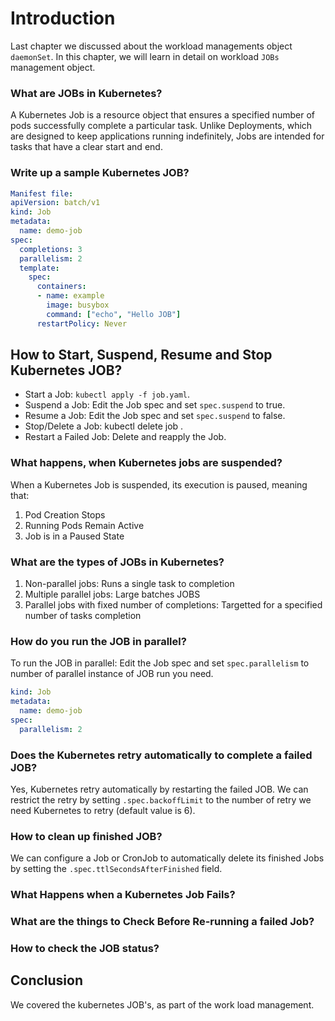 # Introduction 
Last chapter we discussed about the workload managements object `daemonSet`. In this chapter,  we will learn in detail on  workload `JOBs` management object.

### What are JOBs in Kubernetes?
A Kubernetes Job is a resource object that ensures a specified number of pods successfully complete a particular task. Unlike Deployments, which are designed to keep applications running indefinitely, Jobs are intended for tasks that have a clear start and end.

### Write up a sample Kubernetes JOB?
```yaml
Manifest file:
apiVersion: batch/v1
kind: Job
metadata:
  name: demo-job
spec:
  completions: 3
  parallelism: 2
  template:
    spec:
      containers:
      - name: example
        image: busybox
        command: ["echo", "Hello JOB"]
      restartPolicy: Never
```
## How to Start, Suspend, Resume and Stop Kubernetes JOB?
* Start a Job: `kubectl apply -f job.yaml`.
* Suspend a Job: Edit the Job spec and set `spec.suspend` to true.
* Resume a Job: Edit the Job spec and set `spec.suspend` to false.
* Stop/Delete a Job: kubectl delete job <job-name>.
* Restart a Failed Job: Delete and reapply the Job.

### What happens, when Kubernetes jobs are suspended?
When a Kubernetes Job is suspended, its execution is paused, meaning that:

1. Pod Creation Stops
2. Running Pods Remain Active
3. Job is in a Paused State
                
### What are the types of JOBs in Kubernetes?
1. Non-parallel jobs: Runs a single task to completion
2. Multiple parallel jobs: Large batches JOBS
3. Parallel jobs with fixed number of completions: Targetted for a specified number of tasks completion

### How do you run the JOB in parallel?
To run the JOB in parallel: Edit the Job spec and set `spec.parallelism` to number of parallel instance of JOB run you need.
```yaml
kind: Job
metadata:
  name: demo-job
spec:
  parallelism: 2
```

### Does the Kubernetes retry automatically to complete a failed JOB?
Yes, Kubernetes retry automatically by restarting the failed JOB. We can restrict the retry by setting `.spec.backoffLimit` to the number of retry we need Kubernetes to retry (default value is 6).

### How to clean up finished JOB?
We can configure a Job or CronJob to automatically delete its finished Jobs by setting the `.spec.ttlSecondsAfterFinished` field.

### What Happens when a Kubernetes Job Fails?
### What are the things to Check Before Re-running a failed Job?
### How to check the JOB status?


## Conclusion
We covered the kubernetes JOB's, as part of the work load management.